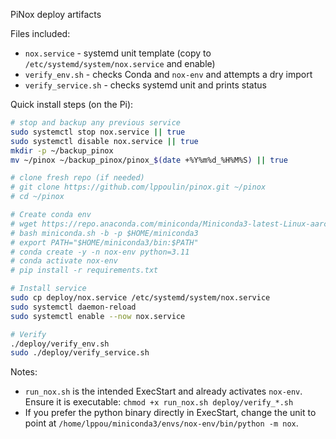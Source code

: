 PiNox deploy artifacts

Files included:
- `nox.service` - systemd unit template (copy to `/etc/systemd/system/nox.service` and enable)
- `verify_env.sh` - checks Conda and `nox-env` and attempts a dry import
- `verify_service.sh` - checks systemd unit and prints status

Quick install steps (on the Pi):

```bash
# stop and backup any previous service
sudo systemctl stop nox.service || true
sudo systemctl disable nox.service || true
mkdir -p ~/backup_pinox
mv ~/pinox ~/backup_pinox/pinox_$(date +%Y%m%d_%H%M%S) || true

# clone fresh repo (if needed)
# git clone https://github.com/lppoulin/pinox.git ~/pinox
# cd ~/pinox

# Create conda env
# wget https://repo.anaconda.com/miniconda/Miniconda3-latest-Linux-aarch64.sh -O miniconda.sh
# bash miniconda.sh -b -p $HOME/miniconda3
# export PATH="$HOME/miniconda3/bin:$PATH"
# conda create -y -n nox-env python=3.11
# conda activate nox-env
# pip install -r requirements.txt

# Install service
sudo cp deploy/nox.service /etc/systemd/system/nox.service
sudo systemctl daemon-reload
sudo systemctl enable --now nox.service

# Verify
./deploy/verify_env.sh
sudo ./deploy/verify_service.sh
```

Notes:
- `run_nox.sh` is the intended ExecStart and already activates `nox-env`. Ensure it is executable: `chmod +x run_nox.sh deploy/verify_*.sh`
- If you prefer the python binary directly in ExecStart, change the unit to point at `/home/lppou/miniconda3/envs/nox-env/bin/python -m nox`.
